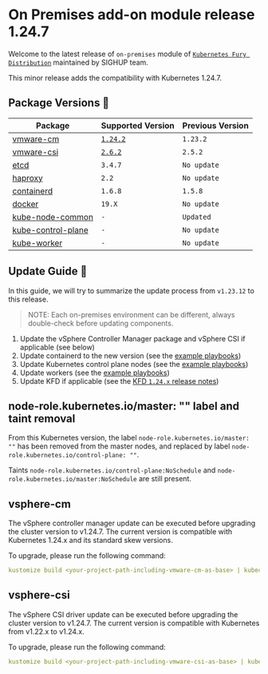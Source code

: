 # On Premises add-on module release 1.24.7

Welcome to the latest release of `on-premises` module of [`Kubernetes Fury Distribution`](https://github.com/sighupio/fury-distribution) maintained by SIGHUP team.

This minor release adds the compatibility with Kubernetes 1.24.7.

## Package Versions 🚢

| Package                                              | Supported Version          | Previous Version  |
|------------------------------------------------------|----------------------------|-------------------|
| [vmware-cm](katalog/vmware-cm)                       | [`1.24.2`][cm-changelog]   | `1.23.2`          |
| [vmware-csi](katalog/vmware-csi)                     | [`2.6.2`][csi-changelog]   | `2.5.2`           |
| [etcd](roles/etcd)                                   | `3.4.7`                    | `No update`       |
| [haproxy](roles/haproxy)                             | `2.2`                      | `No update`       |
| [containerd](roles/containerd)                       | `1.6.8`                    | `1.5.8`           |
| [docker](roles/docker)                               | `19.X`                     | `No update`       |
| [kube-node-common](roles/kube-node-common)           | `-`                        | `Updated`         |
| [kube-control-plane](roles/kube-control-plane)       | `-`                        | `No update`       |
| [kube-worker](roles/kube-worker)                     | `-`                        | `No update`       |

## Update Guide 🦮

In this guide, we will try to summarize the update process from `v1.23.12` to this release.

> NOTE: Each on-premises environment can be different, always double-check before updating components.

1. Update the vSphere Controller Manager package and vSphere CSI if applicable (see below)
2. Update containerd to the new version (see the [example playbooks](examples/playbooks))
3. Update Kubernetes control plane nodes (see the [example playbooks](examples/playbooks))
4. Update workers (see the [example playbooks](examples/playbooks))
5. Update KFD if applicable (see the [KFD `1.24.x` release notes](https://github.com/sighupio/fury-distribution/tree/master/docs/releases))

## node-role.kubernetes.io/master: "" label and taint removal 

From this Kubernetes version, the label `node-role.kubernetes.io/master: ""` 
has been removed from the master nodes, and replaced by label `node-role.kubernetes.io/control-plane: ""`.

Taints `node-role.kubernetes.io/control-plane:NoSchedule` and `node-role.kubernetes.io/master:NoSchedule` are still present.

## vsphere-cm

The vSphere controller manager update can be executed before upgrading the cluster version to v1.24.7. 
The current version is compatible with Kubernetes 1.24.x and its standard skew versions.

To upgrade, please run the following command:

```yaml
kustomize build <your-project-path-including-vmware-cm-as-base> | kubectl apply -f -
```


## vsphere-csi

The vSphere CSI driver update can be executed before upgrading the cluster version to v1.24.7.
The current version is compatible with Kubernetes from v1.22.x to v1.24.x.

To upgrade, please run the following command:

```yaml
kustomize build <your-project-path-including-vmware-csi-as-base> | kubectl apply -f -
```

[csi-changelog]: https://docs.vmware.com/en/VMware-vSphere-Container-Storage-Plug-in/2.6/rn/vmware-vsphere-container-storage-plugin-26-release-notes/index.html
[cm-changelog]: https://github.com/sighupio/fury-distribution
[kfd-docs]: https://docs.kubernetesfury.com/docs/distribution/
